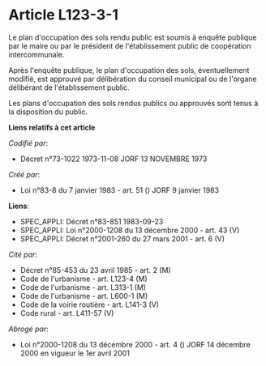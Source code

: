 # Article L123-3-1

Le plan d'occupation des sols rendu public est soumis à enquête publique par le maire ou par le président de l'établissement
public de coopération intercommunale.

Après l'enquête publique, le plan d'occupation des sols, éventuellement modifié, est approuvé par délibération du conseil
municipal ou de l'organe délibérant de l'établissement public.

Les plans d'occupation des sols rendus publics ou approuvés sont tenus à la disposition du public.

**Liens relatifs à cet article**

_Codifié par_:

  - Décret n°73-1022 1973-11-08 JORF 13 NOVEMBRE 1973

_Créé par_:

  - Loi n°83-8 du 7 janvier 1983 - art. 51 () JORF 9 janvier 1983

**Liens**:

  - SPEC_APPLI: Décret n°83-851 1983-09-23
  - SPEC_APPLI: Loi n°2000-1208 du 13 décembre 2000 - art. 43 (V)
  - SPEC_APPLI: Décret n°2001-260 du 27 mars 2001 - art. 6 (V)

_Cité par_:

  - Décret n°85-453 du 23 avril 1985 - art. 2 (M)
  - Code de l'urbanisme - art. L123-4 (M)
  - Code de l'urbanisme - art. L313-1 (M)
  - Code de l'urbanisme - art. L600-1 (M)
  - Code de la voirie routière - art. L141-3 (V)
  - Code rural - art. L411-57 (V)

_Abrogé par_:

  - Loi n°2000-1208 du 13 décembre 2000 - art. 4 () JORF 14 décembre 2000 en vigueur le 1er avril 2001
